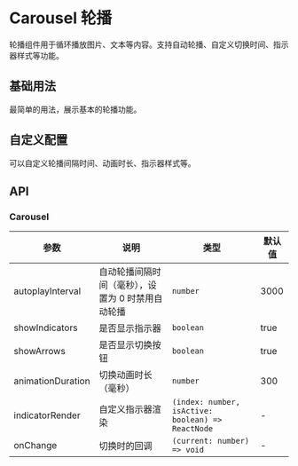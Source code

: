 # Carousel 轮播

轮播组件用于循环播放图片、文本等内容。支持自动轮播、自定义切换时间、指示器样式等功能。

## 基础用法

最简单的用法，展示基本的轮播功能。

<code src="./demo/carousel/basic.tsx"></code>

## 自定义配置

可以自定义轮播间隔时间、动画时长、指示器样式等。

<code src="./demo/carousel/custom.tsx"></code>

## API

### Carousel

| 参数 | 说明 | 类型 | 默认值 |
| --- | --- | --- | --- |
| autoplayInterval | 自动轮播间隔时间（毫秒），设置为 0 时禁用自动轮播 | `number` | 3000 |
| showIndicators | 是否显示指示器 | `boolean` | true |
| showArrows | 是否显示切换按钮 | `boolean` | true |
| animationDuration | 切换动画时长（毫秒） | `number` | 300 |
| indicatorRender | 自定义指示器渲染 | `(index: number, isActive: boolean) => ReactNode` | - |
| onChange | 切换时的回调 | `(current: number) => void` | - |